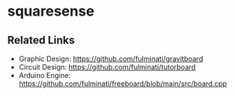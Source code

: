# squaresense




## Related Links

- Graphic Design: https://github.com/fulminati/gravitboard
- Circuit Design: https://github.com/fulminati/tutorboard
- Arduino Engine: https://github.com/fulminati/freeboard/blob/main/src/board.cpp
